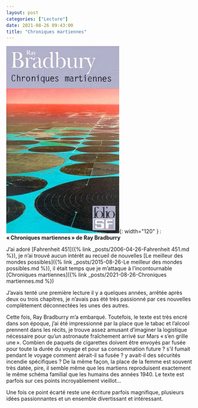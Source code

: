 ```yaml
---
layout: post
categories: ["Lecture"]
date: 2021-08-26 09:43:00
title: "Chroniques martiennes"
---
```


![couverture](/assets/images/couv_lecture/chroniquesmartiennes.webp){: width="120" } : **« Chroniques martiennes » de Ray Bradburry**

J’ai adoré [Fahrenheit 451]({% link _posts/2006-04-26-Fahrenheit 451.md %}), je
n’ai trouvé aucun intérêt au recueil de nouvelles
[Le meilleur des mondes possibles]({% link _posts/2015-08-26-Le meilleur des mondes possibles.md %}),
il était temps que je
m’attaque à l’incontournable [Chroniques martiennes]({% link _posts/2021-08-26-Chroniques martiennes.md %})

J’avais tenté une première lecture il y a quelques années, arrêtée
après deux ou trois chapitres, je n’avais pas été très passionné par
ces nouvelles complètement déconnectées les unes des autres.

Cette fois, Ray Bradburry m’a embarqué. Toutefois, le texte est très
encré dans son époque, j’ai été impressionné par la place que le tabac
et l’alcool prennent dans les récits, je trouve assez amusant
d’imaginer la logistique nécessaire pour qu’un astronaute fraîchement
arrivé sur Mars « s’en grille une ». Combien de paquets de cigarettes
doivent être envoyés par fusée pour toute la durée du voyage et pour sa
consommation future ? s’il fumait pendant le voyage comment aérait-il
sa fusée ? y avait-il des sécurités incendie spécifiques ? De la même
façon, la place de la femme est souvent très datée, pire, il semble même
que les martiens reproduisent exactement le même schéma familial que les
humains des années 1940. Le texte est parfois sur ces points
incroyablement vieillot...

Une fois ce point écarté reste une écriture parfois magnifique,
plusieurs idées passionnantes et un ensemble divertissant et
intéressant.
